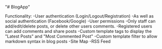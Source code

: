"# BlogApp" 
 
Functionality:
  -User authentication (Login/Logout/Registration)
    -As well as social authentication (Facebook/Google)
  -User permissions
    -Only staff can add/edit/delete posts, or delete other users comments. 
    -Registered users can add comments and share posts
  -Custom template tags to display the "Latest Posts" and "Most Commented Post"
  -Custom template filter to allow markdown syntax in blog posts
  -Site Map
  -RSS Feed
 
  
  
